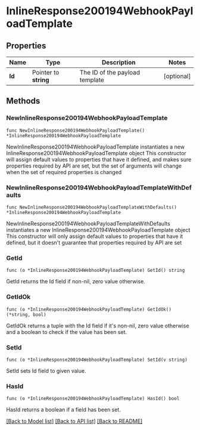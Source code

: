 # InlineResponse200194WebhookPayloadTemplate

## Properties

Name | Type | Description | Notes
------------ | ------------- | ------------- | -------------
**Id** | Pointer to **string** | The ID of the payload template | [optional] 

## Methods

### NewInlineResponse200194WebhookPayloadTemplate

`func NewInlineResponse200194WebhookPayloadTemplate() *InlineResponse200194WebhookPayloadTemplate`

NewInlineResponse200194WebhookPayloadTemplate instantiates a new InlineResponse200194WebhookPayloadTemplate object
This constructor will assign default values to properties that have it defined,
and makes sure properties required by API are set, but the set of arguments
will change when the set of required properties is changed

### NewInlineResponse200194WebhookPayloadTemplateWithDefaults

`func NewInlineResponse200194WebhookPayloadTemplateWithDefaults() *InlineResponse200194WebhookPayloadTemplate`

NewInlineResponse200194WebhookPayloadTemplateWithDefaults instantiates a new InlineResponse200194WebhookPayloadTemplate object
This constructor will only assign default values to properties that have it defined,
but it doesn't guarantee that properties required by API are set

### GetId

`func (o *InlineResponse200194WebhookPayloadTemplate) GetId() string`

GetId returns the Id field if non-nil, zero value otherwise.

### GetIdOk

`func (o *InlineResponse200194WebhookPayloadTemplate) GetIdOk() (*string, bool)`

GetIdOk returns a tuple with the Id field if it's non-nil, zero value otherwise
and a boolean to check if the value has been set.

### SetId

`func (o *InlineResponse200194WebhookPayloadTemplate) SetId(v string)`

SetId sets Id field to given value.

### HasId

`func (o *InlineResponse200194WebhookPayloadTemplate) HasId() bool`

HasId returns a boolean if a field has been set.


[[Back to Model list]](../README.md#documentation-for-models) [[Back to API list]](../README.md#documentation-for-api-endpoints) [[Back to README]](../README.md)


